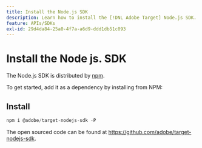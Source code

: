 ```yaml
---
title: Install the Node.js SDK
description: Learn how to install the [!DNL Adobe Target] Node.js SDK.
feature: APIs/SDKs
exl-id: 29d4da84-25a0-4f7a-a6d9-ddd1db51c093
---
```

# Install the Node js. SDK

The Node.js SDK is distributed by [npm](https://www.npmjs.com/package/@adobe/target-nodejs-sdk).

To get started, add it as a dependency by installing from NPM:

## Install

```js {line-numbers="true"}
npm i @adobe/target-nodejs-sdk -P
```

The open sourced code can be found at <https://github.com/adobe/target-nodejs-sdk>.
